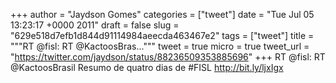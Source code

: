 
+++
author = "Jaydson Gomes"
categories = ["tweet"]
date = "Tue Jul 05 13:23:17 +0000 2011"
draft = false
slug = "629e518d7efb1d844d91114984aeecda463467e2"
tags = ["tweet"]
title = """RT @fisl: RT @KactoosBras..."""
tweet = true
micro = true
tweet_url = "https://twitter.com/jaydson/status/88236509353885696"
+++
RT @fisl: RT @KactoosBrasil Resumo de quatro dias de #FISL http://bit.ly/ljxIgx
